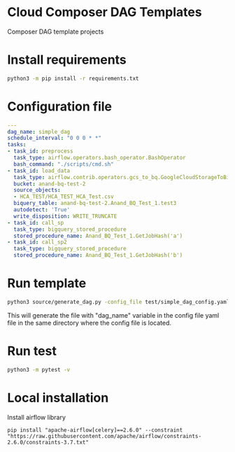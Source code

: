 # Cloud Composer DAG Templates
Composer DAG template projects

# Install requirements
```sh
python3 -m pip install -r requirements.txt
```

# Configuration file


```yaml
---
dag_name: simple_dag
schedule_interval: "0 0 0 * *"
tasks:
- task_id: preprocess
  task_type: airflow.operators.bash_operator.BashOperator
  bash_command: "./scripts/cmd.sh"
- task_id: load_data
  task_type: airflow.contrib.operators.gcs_to_bq.GoogleCloudStorageToBigQueryOperator
  bucket: anand-bq-test-2
  source_objects:
  - HCA_TEST/HCA_TEST_HCA_Test.csv
  biquery_table: anand-bq-test-2.Anand_BQ_Test_1.test3
  autodetect: 'True'
  write_disposition: WRITE_TRUNCATE
- task_id: call_sp
  task_type: bigquery_stored_procedure
  stored_procedure_name: Anand_BQ_Test_1.GetJobHash('a')
- task_id: call_sp2
  task_type: bigquery_stored_procedure
  stored_procedure_name: Anand_BQ_Test_1.GetJobHash('b')


```

# Run template

```sh
python3 source/generate_dag.py -config_file test/simple_dag_config.yaml
```

This will generate the file with "dag_name" variable in the config file yaml file in the same directory where the config file is located.

# Run test

```sh
python3 -m pytest -v
```
# Local installation

Install airflow library

```
pip install "apache-airflow[celery]==2.6.0" --constraint "https://raw.githubusercontent.com/apache/airflow/constraints-2.6.0/constraints-3.7.txt"
```
